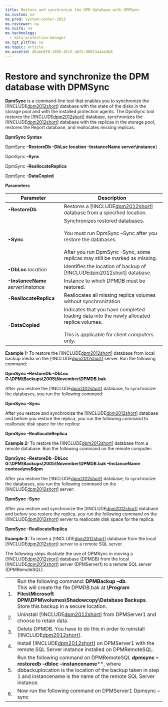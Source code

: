 ```yaml
---
title: Restore and synchronize the DPM database with DPMSync
ms.custom: na
ms.prod: system-center-2012
ms.reviewer: na
ms.suite: na
ms.technology: 
  - data-protection-manager
ms.tgt_pltfrm: na
ms.topic: article
ms.assetid: 4baee8f0-1855-4fc5-ab22-d0613a4aa3b8
---
```

# Restore and synchronize the DPM database with DPMSync
**DpmSync** is a command\-line tool that enables you to synchronize the [!INCLUDE[dpm2012short](../Token/dpm2012short_md.md)] database with the state of the disks in the storage pool and with the installed protection agents. The DpmSync tool restores the [!INCLUDE[dpm2012short](../Token/dpm2012short_md.md)] database, synchronizes the [!INCLUDE[dpm2012short](../Token/dpm2012short_md.md)] database with the replicas in the storage pool, restores the Report database, and reallocates missing replicas.

**DpmSync Syntax**

DpmSync **–RestoreDb –DbLoc location –InstanceName server\\instance**\]

DpmSync **\-Sync**

DpmSync **\-ReallocateReplica**

DpmSync **\-DataCopied**

**Parameters**

|Parameter|Description|
|-------------|---------------|
|**\-RestoreDb**|Restores a [!INCLUDE[dpm2012short](../Token/dpm2012short_md.md)] database from a specified location.|
|**\-Sync**|Synchronizes restored databases.<br /><br />You must run DpmSync –Sync after you restore the databases.<br /><br />After you run DpmSync –Sync, some replicas may still be marked as missing.|
|**\-DbLoc** *location*|Identifies the location of backup of [!INCLUDE[dpm2012short](../Token/dpm2012short_md.md)] database.|
|**\-InstanceName** *server\\instance*|Instance to which DPMDB must be restored.|
|**\-ReallocateReplica**|Reallocates all missing replica volumes without synchronization.|
|**\-DataCopied**|Indicates that you have completed loading data into the newly allocated replica volumes.<br /><br />This is applicable for client computers only.|

**Example 1:** To restore the [!INCLUDE[dpm2012short](../Token/dpm2012short_md.md)] database from local backup media on the [!INCLUDE[dpm2012short](../Token/dpm2012short_md.md)] server. 
Run the following command:

**DpmSync –RestoreDb \-DbLoc G:\\DPM\\Backups\\2005\\November\\DPMDB.bak**

After you restore the [!INCLUDE[dpm2012short](../Token/dpm2012short_md.md)] database, to synchronize the databases, you run the following command:

**DpmSync \-Sync**

After you restore and synchronize the [!INCLUDE[dpm2012short](../Token/dpm2012short_md.md)] database and before you restore the replica, you run the following command to reallocate disk space for the replica:

**DpmSync \-ReallocateReplica**

**Example 2:** To restore the [!INCLUDE[dpm2012short](../Token/dpm2012short_md.md)] database from a remote database. 
Run the following command on the remote computer:

**DpmSync –RestoreDb \-DbLoc G:\\DPM\\Backups\\2005\\November\\DPMDB.bak –InstanceName contoso\\ms$dpm**

After you restore the [!INCLUDE[dpm2012short](../Token/dpm2012short_md.md)] database, to synchronize the databases, you run the following command on the [!INCLUDE[dpm2012short](../Token/dpm2012short_md.md)] server:

**DpmSync \-Sync**

After you restore and synchronize the [!INCLUDE[dpm2012short](../Token/dpm2012short_md.md)] database and before you restore the replica, you run the following command on the [!INCLUDE[dpm2012short](../Token/dpm2012short_md.md)] server to reallocate disk space for the replica:

**DpmSync \-ReallocateReplica**

**Example 3:** To move a [!INCLUDE[dpm2012short](../Token/dpm2012short_md.md)] database from the local [!INCLUDE[dpm2012short](../Token/dpm2012short_md.md)] server to a remote SQL server.

The following steps illustrate the use of DPMSync in moving a [!INCLUDE[dpm2012short](../Token/dpm2012short_md.md)] database \(DPMDB\) from the local [!INCLUDE[dpm2012short](../Token/dpm2012short_md.md)] server \(DPMServer1\) to a remote SQL server \(DPMRemoteSQL\).

|||
|-|-|
|1.|Run the following command: **DPMBackup –db**. <br />This will create the file DPMDB.bak at **\\Program Files\\Microsoft DPM\\DPM\\volumes\\Shadowcopy\\Database Backups**. Store this backup in a secure location.|
|2.|Uninstall [!INCLUDE[dpm2012short](../Token/dpm2012short_md.md)] from DPMServer1 and choose to retain data.|
|3.|Delete DPMDB. You have to do this in order to reinstall [!INCLUDE[dpm2012short](../Token/dpm2012short_md.md)].|
|4.|Install [!INCLUDE[dpm2012short](../Token/dpm2012short_md.md)] on DPMServer1 with the remote SQL Server instance installed on DPMRemoteSQL.|
|5.|Run the following command on DPMRemoteSQL **dpmsync –restoredb –dbloc** *<dbbackuplocation>* **–instancename***<instancename>*, where dbbackuplocation is the location of the backup taken in step 1 and instancename is the name of the remote SQL Server instance.|
|6.|Now run the following command on DPMServer1 Dpmsync –sync|

